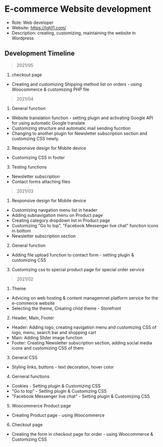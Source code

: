 # E-commerce Website development

- Role: Web developer <br>
- Website: https://lgh11.com/ <br>
- Description: creating, customizing, maintaining the website in Wordpress

## Development Timeline

> 2021/05
1. checkout page
* Creating and customizing Shipping method list on orders - using Woocommerce & customizing PHP file

> 2021/04
1. General function
* Website translation function - setting plugin and activating Google API for using automatic Google translate
* Customizing structure and automatic mail sending fucntion
* Changing to another plugin for Newsletter subscription section and customzing CSS newly.
2. Responsive design for Mobile device
* Customizing CSS in footer
3. Testing functions 
* Newsletter subscription
* Contact forms attaching files

> 2021/03
1. Responsive design for Mobile device
* Customizing navgation menu list in header
* Adding subnavigation menu on Product page 
* Creating category dropdown list in Product page
* Customizing "Go to top", "Facebook Messenger live chat" function icons in bottom
* Newsletter subscription section
2. General function 
* Adding file upload function to contact form - setting plugin & customizing CSS
3. Customizing css to special product page for special order service 

> 2021/02
1. Theme
* Advicing on web hosting & content managemnet platform service for the e-commerce website
* Selecting the theme, Creating child theme - Storefront
2. Header, Main, Footer
* Header: Adding logo, creating navigation menu and customizing CSS of logo, menu, search bar and shopping cart
* Main: Adding Slider image function
* Footer: Creating Newsletter subscription section, adding social media icons and customizing CSS of them
3. General CSS
* Styling links, buttons - text decoration, hover color
4. Gerneral functions
* Cookies - Setting plugin & Customizing CSS
* "Go to top" - Setting plugin & Customizing CSS
* "Facebook Messenger live chat" - Setting plugin & Customizing CSS
5. Woocommerce Product page
* Creating Product page - using Woocommerce
6. Checkout page
* Creating the form in checkout page for order - using Woocommerce & Customizing CSS

